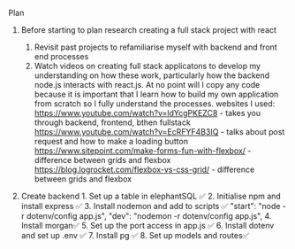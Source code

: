 Plan

1. Before starting to plan research creating a full stack project with react
    1. Revisit past projects to refamiliarise myself with backend and front end processes
    2. Watch videos on creating full stack applicatons to develop my understanding on how these work, particularly how the backend node.js interacts with react.js. At no point will I copy any code because it is important that I learn how to build my own application from scratch so I fully understand the processes. websites I used:
        https://www.youtube.com/watch?v=ldYcgPKEZC8 - takes you through backend, frontend, bthen fullstack
        https://www.youtube.com/watch?v=EcRFYF4B3IQ - talks about post request and how to make a loading button
        https://www.sitepoint.com/make-forms-fun-with-flexbox/ - difference between grids and flexbox
        https://blog.logrocket.com/flexbox-vs-css-grid/ - difference between grids and flexbox

2. Create backend
        1. Set up a table in elephantSQL ✅
        2. Initialise npm and install express ✅
        3. Install nodemon and add to scripts ✅
            "start": "node -r dotenv/config app.js",
            "dev": "nodemon -r dotenv/config app.js",
        4. Install morgan✅
        5. Set up the port access in app.js ✅
        6. Install dotenv and set up .env ✅
        7. Install pg ✅
        8. Set up models and routes✅
